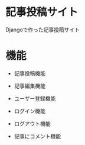 記事投稿サイト
====

Djangoで作った記事投稿サイト  

# 機能
* 記事投稿機能　　

* 記事編集機能　　

* ユーザー登録機能　　

* ログイン機能　　

* ログアウト機能

* 記事にコメント機能



　　
 　


